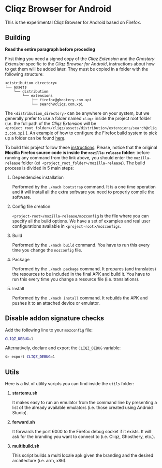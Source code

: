 # Cliqz Browser for Android

This is the experimental Cliqz Browser for Android based on Firefox.

## Building

**Read the entire paragraph before proceding**

First thing you need a signed copy of the *Cliqz Extension* and the *Ghostery
Extension* specific to the *Cliqz Browser for Android*, instructions about how
to get them will be added later. They must be copied in a folder with the
following structure:

```
<distribution_directory>
└── assets
    └── distribution
        └── extensions
            ├── firefox@ghostery.com.xpi
            └── search@cliqz.com.xpi
```

The `<distribution_directory>` can be anywhere on your system, but we generally
prefer to use a folder named `cliqz` inside the project root folder (i.e. the
full path of the *Cliqz Extension* will be
`<project_root_folder>/cliqz/assets/distribution/extensions/search@cliqz.com.xpi`
). An example of how to configure the Firefox build system to pick up a folder
can be found [here][2].

To build this project follow these [instructions][1]. Please, notice that the
original **Mozilla Firefox source code is inside the `mozilla-release`
folder**: before running any command from the link above, you should enter the
`mozilla-release` folder (`cd <project_root_folder>/mozilla-release`).
The build process is divided in 5 main steps:

1. Dependencies installation

   Performed by the `./mach bootstrap` command. It is a one time operation and
   it will install all the extra software you need to properly compile the
   software.

2. Config file creation

   `<project-root>/mozilla-release/mozconfig` is the file where you can specify
   all the build options. We have a set of examples and real user
   configurations available in `<project-root>/mozconfigs`.

3. Build

   Performed by the `./mach build` command. You have to run this every time you
   change the `mozconfig` file.

4. Package

   Performed by the `./mach package` command. It prepares (and translates) the
   resources to be included in the final APK and build it. You have to run this
   every time you change a resource file (i.e. translations).

5. Install

   Performed by the `./mach install` command. It rebuilds the APK and pushes it
   to an attached device or emulator.

## Disable addon signature checks

Add the following line to your `mozconfig` file:

```bash
CLIQZ_DEBUG=1
```

Alternatively, declare and export the `CLIQZ_DEBUG` variable:

```bash
$> export CLIQZ_DEBUG=1
```

## Utils

Here is a list of utility scripts you can find inside the `utils` folder:

1. **startemu.sh**

    It makes easy to run an emulator from the command line by presenting a list
    of the already available emulators (i.e. those created using Android
    Studio).

2. **forward.sh**

    It forwards the port 6000 to the Firefox debug socket if it exists. It will
    ask for the branding you want to connect to (i.e. Cliqz, Ghosthery, etc.).

3. **multibuild.sh**

    This script builds a multi locale apk given the branding and the desired
    architecture (i.e. arm, x86).

[1]: https://developer.mozilla.org/en-US/docs/Mozilla/Developer_guide/Build_Instructions/Simple_Firefox_for_Android_build
[2]: https://github.com/cliqz-oss/cliqz-android/blob/946a61d5a08636c4c945ec36d557394ef0ef5b4a/mozconfigs/stefano.mozconfig#L26
